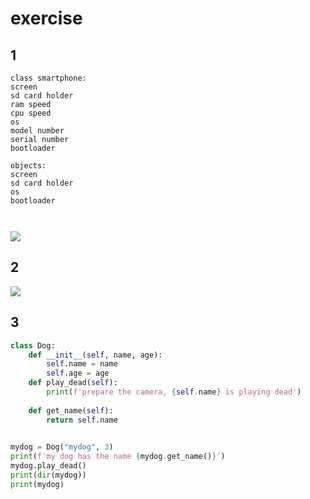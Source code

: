 # exercise

## 1
```
class smartphone:
screen
sd card holder
ram speed
cpu speed
os
model number
serial number
bootloader

objects:
screen
sd card holder
os 
bootloader

    
```
<image src=class_diagram.png>

## 2

<image src=lecture_3.jpg>

## 3

```python
class Dog:
    def __init__(self, name, age):
        self.name = name
        self.age = age
    def play_dead(self):
        print(f'prepare the camera, {self.name} is playing dead')
    
    def get_name(self):
        return self.name

    
mydog = Dog("mydog", 3)
print(f'my dog has the name {mydog.get_name()}')
mydog.play_dead()
print(dir(mydog))
print(mydog)

```